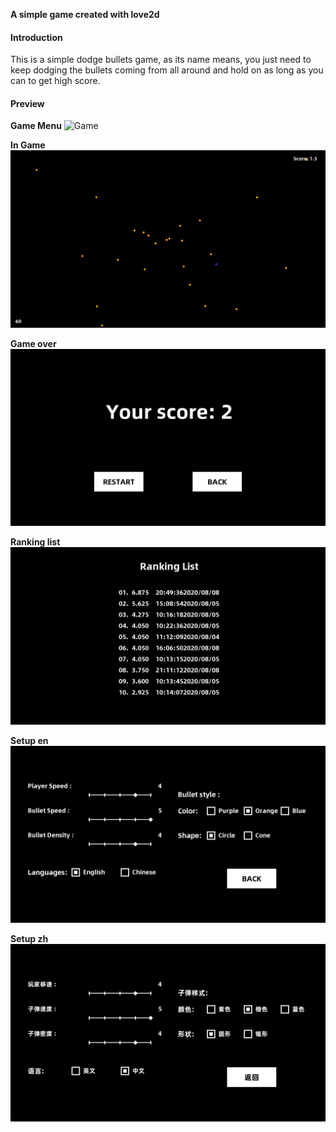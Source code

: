 **A simple game created with love2d**
#### Introduction
This is a simple dodge bullets game, as its name means, you just need to keep dodging the bullets coming from all around and hold on as long as you can to get high score.

#### Preview
**Game Menu**
![Game](https://github.com/Dtover/DodgeGame/blob/master/preview/Menu?raw=true)

**In Game**
![Game](https://github.com/Dtover/DodgeGame/blob/master/preview/Game.png?raw=true)

**Game over**
![Game](https://github.com/Dtover/DodgeGame/blob/master/preview/GameOver.png?raw=true)

**Ranking list**
![Game](https://github.com/Dtover/DodgeGame/blob/master/preview/Ranking.png?raw=true)

**Setup en**
![Game](https://github.com/Dtover/DodgeGame/blob/master/preview/Setup_en.png?raw=true)

**Setup zh**
![Game](https://github.com/Dtover/DodgeGame/blob/master/preview/Setup_zh.png?raw=true)
